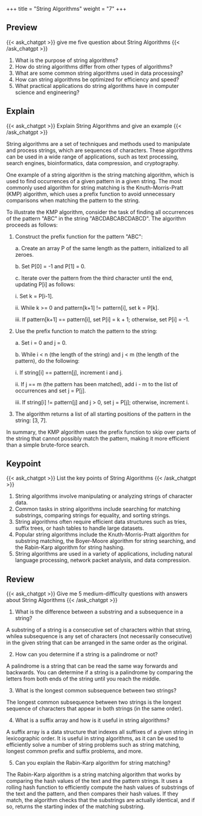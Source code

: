 +++
title = "String Algorithms"
weight = "7"
+++
## Preview
{{< ask_chatgpt >}}
give me five question about String Algorithms
{{< /ask_chatgpt >}}



1. What is the purpose of string algorithms?
2. How do string algorithms differ from other types of algorithms?
3. What are some common string algorithms used in data processing?
4. How can string algorithms be optimized for efficiency and speed?
5. What practical applications do string algorithms have in computer science and engineering?   

## Explain
{{< ask_chatgpt >}}
Explain String Algorithms and give an example
{{< /ask_chatgpt >}}



String algorithms are a set of techniques and methods used to manipulate and process strings, which are sequences of characters. These algorithms can be used in a wide range of applications, such as text processing, search engines, bioinformatics, data compression, and cryptography.

One example of a string algorithm is the string matching algorithm, which is used to find occurrences of a given pattern in a given string. The most commonly used algorithm for string matching is the Knuth-Morris-Pratt (KMP) algorithm, which uses a prefix function to avoid unnecessary comparisons when matching the pattern to the string. 

To illustrate the KMP algorithm, consider the task of finding all occurrences of the pattern "ABC" in the string "ABCDABCABCDABCD". The algorithm proceeds as follows:

1. Construct the prefix function for the pattern "ABC":

   a. Create an array P of the same length as the pattern, initialized to all zeroes.
   
   b. Set P[0] = -1 and P[1] = 0.
   
   c. Iterate over the pattern from the third character until the end, updating P[i] as follows:
   
      i. Set k = P[i-1].
      
      ii. While k >= 0 and pattern[k+1] != pattern[i], set k = P[k].
      
      iii. If pattern[k+1] == pattern[i], set P[i] = k + 1; otherwise, set P[i] = -1.

2. Use the prefix function to match the pattern to the string:

   a. Set i = 0 and j = 0.
   
   b. While i < n (the length of the string) and j < m (the length of the pattern), do the following:
   
      i. If string[i] == pattern[j], increment i and j.
      
      ii. If j == m (the pattern has been matched), add i - m to the list of occurrences and set j = P[j].
      
      iii. If string[i] != pattern[j] and j > 0, set j = P[j]; otherwise, increment i.

3. The algorithm returns a list of all starting positions of the pattern in the string: [3, 7].

In summary, the KMP algorithm uses the prefix function to skip over parts of the string that cannot possibly match the pattern, making it more efficient than a simple brute-force search.   

## Keypoint
{{< ask_chatgpt >}}
List the key points of String Algorithms
{{< /ask_chatgpt >}}



1. String algorithms involve manipulating or analyzing strings of character data. 
2. Common tasks in string algorithms include searching for matching substrings, comparing strings for equality, and sorting strings. 
3. String algorithms often require efficient data structures such as tries, suffix trees, or hash tables to handle large datasets. 
4. Popular string algorithms include the Knuth-Morris-Pratt algorithm for substring matching, the Boyer-Moore algorithm for string searching, and the Rabin-Karp algorithm for string hashing. 
5. String algorithms are used in a variety of applications, including natural language processing, network packet analysis, and data compression.   

## Review
{{< ask_chatgpt >}}
Give me 5 medium-difficulty questions with answers about String Algorithms
{{< /ask_chatgpt >}}



1. What is the difference between a substring and a subsequence in a string?

A substring of a string is a consecutive set of characters within that string, whilea subsequence is any set of characters (not necessarily consecutive) in the given string that can be arranged in the same order as the original.

2. How can you determine if a string is a palindrome or not?

A palindrome is a string that can be read the same way forwards and backwards. You can determine if a string is a palindrome by comparing the letters from both ends of the string until you reach the middle.

3. What is the longest common subsequence between two strings?

The longest common subsequence between two strings is the longest sequence of characters that appear in both strings (in the same order).

4. What is a suffix array and how is it useful in string algorithms?

A suffix array is a data structure that indexes all suffixes of a given string in lexicographic order. It is useful in string algorithms, as it can be used to efficiently solve a number of string problems such as string matching, longest common prefix and suffix problems, and more.

5. Can you explain the Rabin-Karp algorithm for string matching?

The Rabin-Karp algorithm is a string matching algorithm that works by comparing the hash values of the text and the pattern strings. It uses a rolling hash function to efficiently compute the hash values of substrings of the text and the pattern, and then compares their hash values. If they match, the algorithm checks that the substrings are actually identical, and if so, returns the starting index of the matching substring.   

